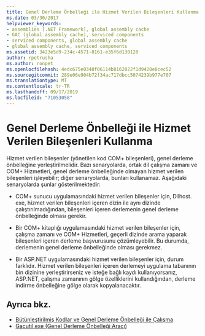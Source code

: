 ```yaml
---
title: Genel Derleme Önbelleği ile Hizmet Verilen Bileşenleri Kullanma
ms.date: 03/30/2017
helpviewer_keywords:
- assemblies [.NET Framework], global assembly cache
- GAC (global assembly cache), serviced components
- serviced components, global assembly cache
- global assembly cache, serviced components
ms.assetid: 3423e5d9-234c-4571-8161-e35f6d130128
author: rpetrusha
ms.author: ronpet
ms.openlocfilehash: 4edc675e0348f06114b8162022f1d9420e0cec52
ms.sourcegitcommit: 289e06e904b72f34ac717dbcc5074239b977e707
ms.translationtype: MT
ms.contentlocale: tr-TR
ms.lasthandoff: 09/17/2019
ms.locfileid: "71053058"
---
```

# <a name="using-serviced-components-with-the-global-assembly-cache"></a>Genel Derleme Önbelleği ile Hizmet Verilen Bileşenleri Kullanma
Hizmet verilen bileşenler (yönetilen kod COM+ bileşenleri), genel derleme önbelleğine yerleştirilmelidir. Bazı senaryolarda, ortak dil çalışma zamanı ve COM+ Hizmetleri, genel derleme önbelleğinde olmayan hizmet verilen bileşenleri işleyebilir; diğer senaryolarda, bunları kullanamaz. Aşağıdaki senaryolarda şunlar gösterilmektedir:  
  
- COM+ sunucu uygulamasındaki hizmet verilen bileşenler için, Dllhost. exe, hizmet verilen bileşenleri içeren dizin ile aynı dizinde çalıştırılmadığından, bileşenleri içeren derlemenin genel derleme önbelleğinde olması gerekir.  
  
- Bir COM+ kitaplığı uygulamasındaki hizmet verilen bileşenler için, çalışma zamanı ve COM+ Hizmetleri, geçerli dizinde arama yaparak bileşenleri içeren derleme başvurusunu çözümleyebilir. Bu durumda, derlemenin genel derleme önbelleğinde olması gerekmez.  
  
- Bir ASP.NET uygulamasındaki hizmet verilen bileşenler için, durum farklıdır. Hizmet verilen bileşenleri içeren derlemeyi uygulama tabanının bin dizinine yerleştirirseniz ve isteğe bağlı kaydı kullanıyorsanız, ASP.NET, çalışma zamanının gölge özelliklerini kullandığından, derleme indirme önbelleğine gölge olarak kopyalanacaktır.  
  
## <a name="see-also"></a>Ayrıca bkz.

- [Bütünleştirilmiş Kodlar ve Genel Derleme Önbelleği ile Çalışma](working-with-assemblies-and-the-gac.md)
- [Gacutil.exe (Genel Derleme Önbelleği Aracı)](../tools/gacutil-exe-gac-tool.md)
